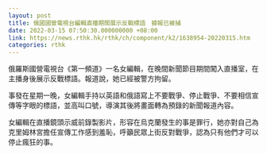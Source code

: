 ```yaml
---
layout: post
title: 俄國國營電視台編輯直播期間展示反戰標語　據報已被捕
date: 2022-03-15 07:50:30.000000000 +08:00
link: https://news.rthk.hk/rthk/ch/component/k2/1638954-20220315.htm
categories: rthk
---
```


俄羅斯國營電視台《第一頻道》一名女編輯，在晚間新聞節目期間闖入直播室，在主播身後展示反戰標語。報道說，她已經被警方拘留。

事發在星期一晚，女編輯手持以英語和俄語寫上不要戰爭、停止戰爭、不要相信宣傳等字眼的標語，並高叫口號，導演其後將畫面轉為預錄的新聞報道內容。

女編輯在直播鏡頭示威前錄製影片，形容在烏克蘭發生的事是罪行，她亦對自己為克里姆林宮擔任宣傳工作感到羞恥，呼籲民眾上街反對戰爭，認為只有他們才可以停止瘋狂的事。
